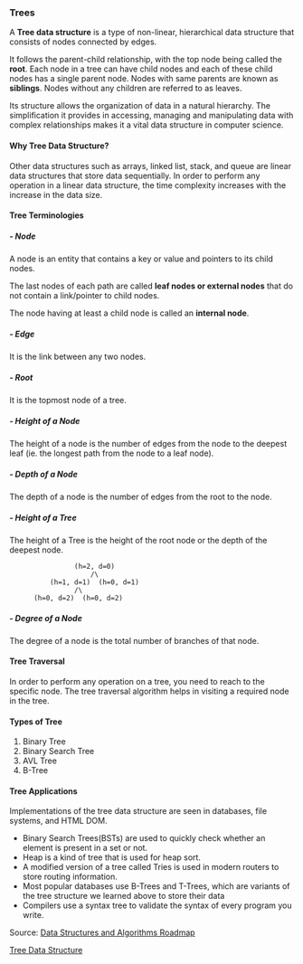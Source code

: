 ### Trees

A **Tree data structure** is a type of non-linear, hierarchical data structure that consists of nodes connected by edges. 

It follows the parent-child relationship, with the top node being called the **root**. Each node in a tree can have child nodes and each of these child nodes has a single parent node. Nodes with same parents are known as **siblings**. Nodes without any children are referred to as leaves.

Its structure allows the organization of data in a natural hierarchy. The simplification it provides in accessing, managing and manipulating data with complex relationships makes it a vital data structure in computer science. 

#### Why Tree Data Structure?

Other data structures such as arrays, linked list, stack, and queue are linear data structures that store data sequentially. In order to perform any operation in a linear data structure, the time complexity increases with the increase in the data size.

#### Tree Terminologies

##### - Node

A node is an entity that contains a key or value and pointers to its child nodes.

The last nodes of each path are called **leaf nodes or external nodes** that do not contain a link/pointer to child nodes.

The node having at least a child node is called an **internal node**.

##### - Edge

It is the link between any two nodes.

##### - Root

It is the topmost node of a tree.

##### - Height of a Node

The height of a node is the number of edges from the node to the deepest leaf (ie. the longest path from the node to a leaf node).

##### - Depth of a Node

The depth of a node is the number of edges from the root to the node.

##### - Height of a Tree

The height of a Tree is the height of the root node or the depth of the deepest node.

```
                (h=2, d=0)
                    /\
          (h=1, d=1)  (h=0, d=1)
                /\
      (h=0, d=2)  (h=0, d=2)
```

##### - Degree of a Node

The degree of a node is the total number of branches of that node.

#### Tree Traversal

In order to perform any operation on a tree, you need to reach to the specific node. The tree traversal algorithm helps in visiting a required node in the tree.

#### Types of Tree

1. Binary Tree
2. Binary Search Tree
3. AVL Tree
4. B-Tree

#### Tree Applications

Implementations of the tree data structure are seen in databases, file systems, and HTML DOM.

- Binary Search Trees(BSTs) are used to quickly check whether an element is present in a set or not.
- Heap is a kind of tree that is used for heap sort.
- A modified version of a tree called Tries is used in modern routers to store routing information.
- Most popular databases use B-Trees and T-Trees, which are variants of the tree structure we learned above to store their data
- Compilers use a syntax tree to validate the syntax of every program you write.
  
  
  
   

Source:
[Data Structures and Algorithms Roadmap](https://roadmap.sh/datastructures-and-algorithms)

[Tree Data Structure](https://www.programiz.com/dsa/trees)
